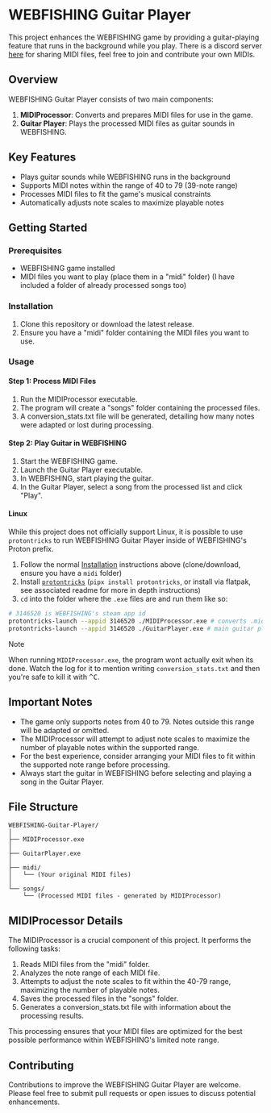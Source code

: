 # WEBFISHING Guitar Player

This project enhances the WEBFISHING game by providing a guitar-playing feature that runs in the background while you play.
There is a discord server [here](https://discord.gg/7WtemYDazb) for sharing MIDI files, feel free to join and contribute your own MIDIs.


## Overview

WEBFISHING Guitar Player consists of two main components:

1. **MIDIProcessor**: Converts and prepares MIDI files for use in the game.
2. **Guitar Player**: Plays the processed MIDI files as guitar sounds in WEBFISHING.

## Key Features

- Plays guitar sounds while WEBFISHING runs in the background
- Supports MIDI notes within the range of 40 to 79 (39-note range)
- Processes MIDI files to fit the game's musical constraints
- Automatically adjusts note scales to maximize playable notes

## Getting Started

### Prerequisites

- WEBFISHING game installed
- MIDI files you want to play (place them in a "midi" folder) (I have included a folder of already processed songs too)

### Installation

1. Clone this repository or download the latest release.
2. Ensure you have a "midi" folder containing the MIDI files you want to use.

### Usage

#### Step 1: Process MIDI Files

1. Run the MIDIProcessor executable.
2. The program will create a "songs" folder containing the processed files.
3. A conversion_stats.txt file will be generated, detailing how many notes were adapted or lost during processing.

#### Step 2: Play Guitar in WEBFISHING

1. Start the WEBFISHING game.
2. Launch the Guitar Player executable.
3. In WEBFISHING, start playing the guitar.
4. In the Guitar Player, select a song from the processed list and click "Play".

#### Linux

While this project does not officially support Linux, it is possible to use `protontricks` to run WEBFISHING Guitar Player inside of WEBFISHING's Proton prefix.

1. Follow the normal [Installation](#installation) instructions above (clone/download, ensure you have a `midi` folder)
2. Install [`protontricks`](https://github.com/Matoking/protontricks) (`pipx install protontricks`, or install via flatpak, see associated readme for more in depth instructions)
3. `cd` into the folder where the `.exe` files are and run them like so:
```bash
# 3146520 is WEBFISHING's steam app id
protontricks-launch --appid 3146520 ./MIDIProcessor.exe # converts .mid files from ./midi/
protontricks-launch --appid 3146520 ./GuitarPlayer.exe # main guitar player application; WEBFISHING must already be running
```

> [!NOTE]
> When running `MIDIProcessor.exe`, the program wont actually exit when its done. Watch the log for it to mention writing `conversion_stats.txt` and then you're safe to kill it with <kbd>^C</kbd>.

## Important Notes

- The game only supports notes from 40 to 79. Notes outside this range will be adapted or omitted.
- The MIDIProcessor will attempt to adjust note scales to maximize the number of playable notes within the supported range.
- For the best experience, consider arranging your MIDI files to fit within the supported note range before processing.
- Always start the guitar in WEBFISHING before selecting and playing a song in the Guitar Player.

## File Structure

```
WEBFISHING-Guitar-Player/
│
├── MIDIProcessor.exe
│
├── GuitarPlayer.exe
│
├── midi/
│   └── (Your original MIDI files)
│
└── songs/
    └── (Processed MIDI files - generated by MIDIProcessor)
```

## MIDIProcessor Details

The MIDIProcessor is a crucial component of this project. It performs the following tasks:

1. Reads MIDI files from the "midi" folder.
2. Analyzes the note range of each MIDI file.
3. Attempts to adjust the note scales to fit within the 40-79 range, maximizing the number of playable notes.
5. Saves the processed files in the "songs" folder.
6. Generates a conversion_stats.txt file with information about the processing results.

This processing ensures that your MIDI files are optimized for the best possible performance within WEBFISHING's limited note range.

## Contributing

Contributions to improve the WEBFISHING Guitar Player are welcome. Please feel free to submit pull requests or open issues to discuss potential enhancements.

